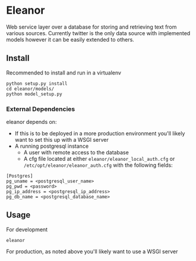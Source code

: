 # Eleanor

Web service layer over a database for storing and retrieving text from various sources. Currently twitter is the only data source with implemented models however it can be easily extended to others.

## Install
Recommended to install and run in a virtualenv

```
python setup.py install
cd eleanor/models/
python model_setup.py
```

### External Dependencies
eleanor depends on:
* If this is to be deployed in a more production environment you'll likely want to set this up with a WSGI server
* A running postgresql instance
  * A user with remote access to the database
  * A cfg file located at either `eleanor/eleanor_local_auth.cfg` or `/etc/opt/eleanor/eleanor_auth.cfg` with the following fields:
```
[Postgres]
pg_uname = <postgresql_user_name>
pg_pwd = <password>
pg_ip_address = <postgresql_ip_address>
pg_db_name = <postgresql_database_name>
```

## Usage
For development
```
eleanor
```

For production, as noted above you'll likely want to use a WSGI server
